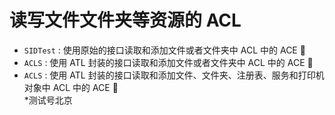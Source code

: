 # 读写文件文件夹等资源的 ACL

* `SIDTest` : 使用原始的接口读取和添加文件或者文件夹中 ACL 中的 ACE :strawberry:
* `ACLS` : 使用 ATL 封装的接口读取和添加文件或者文件夹中 ACL 中的 ACE :tomato:
* `ACLS` : 使用 ATL 封装的接口读取和添加文件、文件夹、注册表、服务和打印机对象中 ACL 中的 ACE :apple:  
*测试号北京
